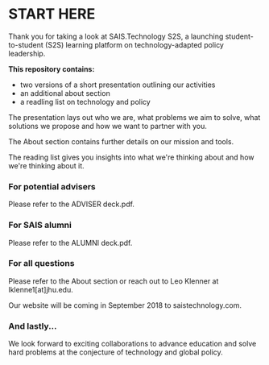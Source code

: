 # START HERE

Thank you for taking a look at SAIS.Technology S2S, a launching student-to-student (S2S) learning platform on technology-adapted policy leadership.

**This repository contains:**
* two versions of a short presentation outlining our activities
* an additional about section
* a readling list on technology and policy

The presentation lays out who we are, what problems we aim to solve, what solutions we propose and how we want to partner with you. 

The About section contains further details on our mission and tools. 

The reading list gives you insights into what we're thinking about and how we're thinking about it.

### For potential advisers

Please refer to the ADVISER deck.pdf.

### For SAIS alumni

Please refer to the ALUMNI deck.pdf.

### For all questions

Please refer to the About section or reach out to Leo Klenner at lklenne1[at]jhu.edu.

Our website will be coming in September 2018 to saistechnology.com.

### And lastly...
We look forward to exciting collaborations to advance education and solve hard problems at the conjecture of technology and global policy.
